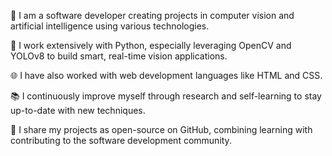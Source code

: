 🚀 I am a software developer creating projects in computer vision and artificial intelligence using various technologies.

🐍 I work extensively with Python, especially leveraging OpenCV and YOLOv8 to build smart, real-time vision applications.

🌐 I have also worked with web development languages like HTML and CSS.

📚 I continuously improve myself through research and self-learning to stay up-to-date with new techniques.

🌟 I share my projects as open-source on GitHub, combining learning with contributing to the software development community.
